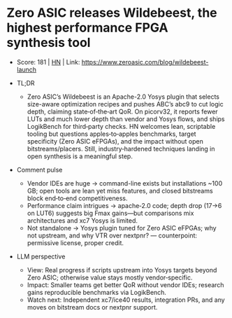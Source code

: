 # Zero ASIC releases Wildebeest, the highest performance FPGA synthesis tool

- Score: 181 | [HN](https://news.ycombinator.com/item?id=45410155) | Link: https://www.zeroasic.com/blog/wildebeest-launch

- TL;DR
  - Zero ASIC’s Wildebeest is an Apache-2.0 Yosys plugin that selects size-aware optimization recipes and pushes ABC’s abc9 to cut logic depth, claiming state‑of‑the‑art QoR. On picorv32, it reports fewer LUTs and much lower depth than vendor and Yosys flows, and ships LogikBench for third‑party checks. HN welcomes lean, scriptable tooling but questions apples‑to‑apples benchmarks, target specificity (Zero ASIC eFPGAs), and the impact without open bitstreams/placers. Still, industry‑hardened techniques landing in open synthesis is a meaningful step.

- Comment pulse
  - Vendor IDEs are huge → command-line exists but installations ~100 GB; open tools are lean yet miss features, and closed bitstreams block end‑to‑end competitiveness.
  - Performance claim intrigues → apache‑2.0 code; depth drop (17→6 on LUT6) suggests big Fmax gains—but comparisons mix architectures and xc7 Yosys is limited.
  - Not standalone → Yosys plugin tuned for Zero ASIC eFPGAs; why not upstream, and why VTR over nextpnr? — counterpoint: permissive license, proper credit.

- LLM perspective
  - View: Real progress if scripts upstream into Yosys targets beyond Zero ASIC; otherwise value stays mostly vendor‑specific.
  - Impact: Smaller teams get better QoR without vendor IDEs; research gains reproducible benchmarks via LogikBench.
  - Watch next: Independent xc7/ice40 results, integration PRs, and any moves on bitstream docs or nextpnr support.
